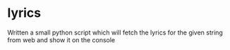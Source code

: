 lyrics
======

Written a small python script which will fetch the lyrics for the given string from web and show it on the console

